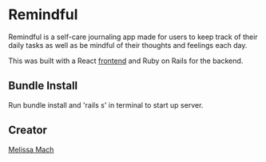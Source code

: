 # Remindful

Remindful is a self-care journaling app made for users to keep track of their daily tasks as well as be mindful of their thoughts and feelings each day.

This was built with a React [frontend](https://github.com/thecodeplanner/remindful-frontend) and Ruby on Rails for the backend.


## Bundle Install

Run bundle install and 'rails s' in terminal to start up server.

## Creator
[Melissa Mach](https://github.com/thecodeplanner)